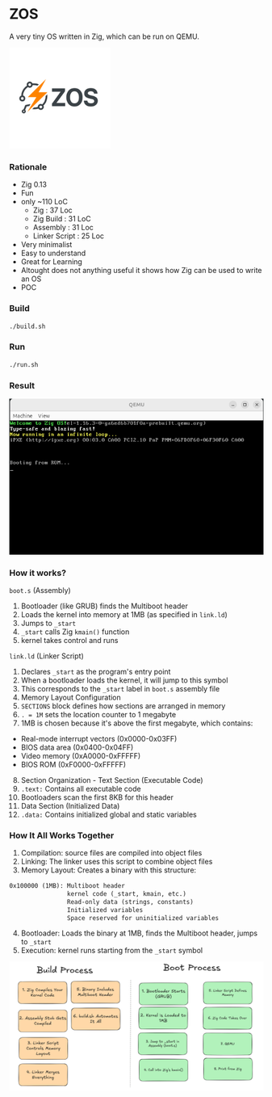 # ZOS

A very tiny OS written in Zig, which can be run on QEMU.

<img src="zos-logo.png" width="200" />

### Rationale

* Zig 0.13
* Fun
* only ~110 LoC
  * Zig           : 37 Loc
  * Zig Build     : 31 LoC
  * Assembly      : 31 Loc
  * Linker Script : 25 Loc
* Very minimalist
* Easy to understand
* Great for Learning
* Altought does not anything useful it shows how Zig can be used to write an OS
* POC

### Build

```bash
./build.sh
```

### Run

```bash
./run.sh
```

### Result

<img src="qemu.png" />

### How it works?

`boot.s` (Assembly)
1. Bootloader (like GRUB) finds the Multiboot header
2. Loads the kernel into memory at 1MB (as specified in `link.ld`)
3. Jumps to `_start`
4. `_start` calls Zig `kmain()` function
5. kernel takes control and runs

`link.ld` (Linker Script)
1. Declares `_start` as the program's entry point
2. When a bootloader loads the kernel, it will jump to this symbol
3. This corresponds to the `_start` label in `boot.s` assembly file
4. Memory Layout Configuration
5. `SECTIONS` block defines how sections are arranged in memory
6. `. = 1M` sets the location counter to 1 megabyte
7. 1MB is chosen because it's above the first megabyte, which contains:
 * Real-mode interrupt vectors (0x0000-0x03FF)
 * BIOS data area (0x0400-0x04FF)
 * Video memory (0xA0000-0xFFFFF)
 * BIOS ROM (0xF0000-0xFFFFF)
8. Section Organization - Text Section (Executable Code)
9. `.text:` Contains all executable code
10. Bootloaders scan the first 8KB for this header
11. Data Section (Initialized Data)
12. `.data:` Contains initialized global and static variables

### How It All Works Together

1. Compilation: source files are compiled into object files
2. Linking: The linker uses this script to combine object files
3. Memory Layout: Creates a binary with this structure:
```
0x100000 (1MB): Multiboot header
                kernel code (_start, kmain, etc.)
                Read-only data (strings, constants)
                Initialized variables
                Space reserved for uninitialized variables
```
4. Bootloader: Loads the binary at 1MB, finds the Multiboot header, jumps to `_start`
5. Execution: kernel runs starting from the `_start` symbol

<img src="zos-flow.png" >